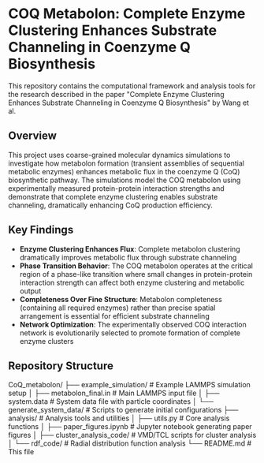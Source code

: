 # COQ Metabolon: Complete Enzyme Clustering Enhances Substrate Channeling in Coenzyme Q Biosynthesis

This repository contains the computational framework and analysis tools for the research described in the paper "Complete Enzyme Clustering Enhances Substrate Channeling in Coenzyme Q Biosynthesis" by Wang et al.

## Overview

This project uses coarse-grained molecular dynamics simulations to investigate how metabolon formation (transient assemblies of sequential metabolic enzymes) enhances metabolic flux in the coenzyme Q (CoQ) biosynthetic pathway. The simulations model the COQ metabolon using experimentally measured protein-protein interaction strengths and demonstrate that complete enzyme clustering enables substrate channeling, dramatically enhancing CoQ production efficiency.

## Key Findings

- **Enzyme Clustering Enhances Flux**: Complete metabolon clustering dramatically improves metabolic flux through substrate channeling
- **Phase Transition Behavior**: The COQ metabolon operates at the critical region of a phase-like transition where small changes in protein-protein interaction strength can affect both enzyme clustering and metabolic output
- **Completeness Over Fine Structure**: Metabolon completeness (containing all required enzymes) rather than precise spatial arrangement is essential for efficient substrate channeling
- **Network Optimization**: The experimentally observed COQ interaction network is evolutionarily selected to promote formation of complete enzyme clusters

## Repository Structure

CoQ_metabolon/
├── example_simulation/ # Example LAMMPS simulation setup
│ ├── metabolon_final.in # Main LAMMPS input file
│ ├── system.data # System data file with particle coordinates
│ └── generate_system_data/ # Scripts to generate initial configurations
├── analysis/ # Analysis tools and utilities
│ ├── utils.py # Core analysis functions
│ ├── paper_figures.ipynb # Jupyter notebook generating paper figures
│ ├── cluster_analysis_code/ # VMD/TCL scripts for cluster analysis
│ └── rdf_code/ # Radial distribution function analysis
└── README.md # This file